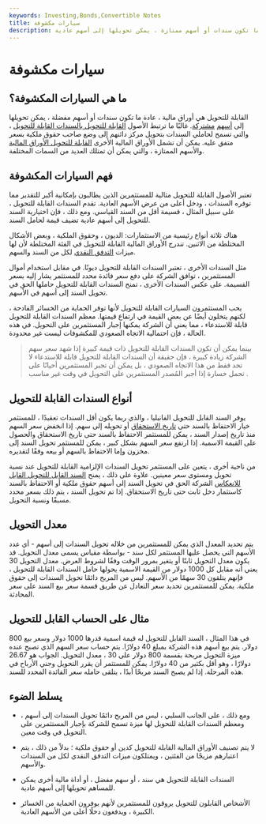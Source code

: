```yaml
---
keywords: Investing,Bonds,Convertible Notes
title: سيارات مكشوفة
description: الأصول القابلة للتحويل هي أوراق مالية ، عادة ما تكون سندات أو أسهم ممتازة ، يمكن تحويلها إلى أسهم عادية.
---
```


# سيارات مكشوفة
## ما هي السيارات المكشوفة؟

القابلة للتحويل هي أوراق مالية ، عادة ما تكون سندات أو أسهم مفضلة ، يمكن تحويلها إلى [أسهم](/commonstock) [مشتركة](/commonstock). غالبًا ما ترتبط الأصول [القابلة للتحويل بالسندات القابلة للتحويل](/convertiblebond) ، والتي تسمح لحاملي السندات بتحويل مركز دائنهم إلى وضع صاحب حقوق ملكية بسعر متفق عليه. يمكن أن تشمل الأوراق المالية الأخرى [القابلة للتحويل الأوراق المالية](/convertible-security) والأسهم الممتازة ، والتي يمكن أن تمتلك العديد من السمات المختلفة.

## فهم السيارات المكشوفة

تعتبر الأصول القابلة للتحويل مثالية للمستثمرين الذين يطالبون بإمكانية أكبر للتقدير مما توفره السندات ، ودخل أعلى من عرض الأسهم العادية. تقدم السندات القابلة للتحويل ، على سبيل المثال ، قسيمة أقل من السند القياسي. ومع ذلك ، فإن اختيارية السند للتحويل إلى أسهم عادية تضيف قيمة لحامل السند.

هناك ثلاثة أنواع رئيسية من الاستثمارات: الديون ، وحقوق الملكية ، وبعض الأشكال المختلطة من الاثنين. تندرج الأوراق المالية القابلة للتحويل في الفئة المختلطة لأن لها ميزات [التدفق النقدي](/cashflow) لكل من السند والسهم.

مثل السندات الأخرى ، تعتبر السندات القابلة للتحويل ديونًا. في مقابل استخدام أموال المستثمرين ، توافق الشركة على دفع سعر فائدة محدد للمستثمر يشار إليه بسعر القسيمة. على عكس السندات الأخرى ، تمنح السندات القابلة للتحويل حاملها الحق في تحويل السند إلى أسهم في الأسهم.

يحب المستثمرون السيارات القابلة للتحويل لأنها توفر الحماية من الخسائر الفادحة ، لكنهم يتخلون أيضًا عن بعض القيمة في ارتفاع قيمتها. معظم السندات القابلة للتحويل قابلة للاستدعاء ، مما يعني أن الشركة يمكنها إجبار المستثمرين على التحويل. في هذه الحالة ، فإن احتمالية الاتجاه الصعودي للمكشوفات ليست غير محدودة.

> بينما يمكن أن تكون السندات القابلة للتحويل ذات قيمة كبيرة إذا شهد سعر سهم الشركة زيادة كبيرة ، فإن حقيقة أن السندات القابلة للتحويل قابلة للاستدعاء لا تحد فقط من هذا الاتجاه الصعودي ، بل يمكن أن تجبر المستثمرين أحيانًا على تحمل خسارة إذا أجبر المُصدر المستثمرين على التحويل في وقت غير مناسب .

>

## أنواع السندات القابلة للتحويل

يوفر السند القابل للتحويل الفانيليا ، والذي ربما يكون أقل السندات تعقيدًا ، للمستثمر خيار الاحتفاظ بالسند حتى [تاريخ الاستحقاق](/maturity) أو تحويله إلى سهم. إذا انخفض سعر السهم منذ تاريخ إصدار السند ، يمكن للمستثمر الاحتفاظ بالسند حتى تاريخ الاستحقاق والحصول على القيمة الاسمية. إذا ارتفع سعر السهم بشكل كبير ، يمكن للمستثمر تحويل السند إلى مخزون وإما الاحتفاظ بالسهم أو بيعه وفقًا لتقديره.

من ناحية أخرى ، يتعين على المستثمر تحويل السندات الإلزامية القابلة للتحويل عند نسبة تحويل ومستوى سعر معينين. علاوة على ذلك ، يمنح [السند القابل للتحويل القابل للانعكاس](/reverseconvertiblebond) الشركة الحق في تحويل السند إلى أسهم حقوق ملكية أو الاحتفاظ بالسند كاستثمار دخل ثابت حتى تاريخ الاستحقاق. إذا تم تحويل السند ، يتم ذلك بسعر محدد مسبقًا ونسبة التحويل.

## معدل التحويل

يتم تحديد المعدل الذي يمكن للمستثمرين من خلاله تحويل السندات إلى أسهم - أي عدد الأسهم التي يحصل عليها المستثمر لكل سند - بواسطة مقياس يسمى معدل التحويل. قد يكون معدل التحويل ثابتًا أو يتغير بمرور الوقت وفقًا لشروط العرض. معدل التحويل 30 يعني أنه مقابل كل 1000 دولار من القيمة الاسمية يحولها حامل السندات القابلة للتحويل ، فإنهم يتلقون 30 سهمًا من الأسهم. ليس من المربح دائمًا تحويل السندات إلى حقوق ملكية. يمكن للمستثمرين تحديد سعر التعادل عن طريق قسمة سعر بيع السند على سعر المحادثة.

## مثال على الحساب القابل للتحويل

في هذا المثال ، السند القابل للتحويل له قيمة اسمية قدرها 1000 دولار وسعر بيع 800 دولار. يتم بيع أسهم هذه الشركة بمبلغ 40 دولارًا. يتم حساب سعر السهم الذي تصبح عنده ميزة التحويل مربحة بقسمة 800 دولار على 30 ، معدل التحويل. الجواب هو 26.67 دولارًا ، وهو أقل بكثير من 40 دولارًا. يمكن للمستثمر أن يقرر التحويل وجني الأرباح في هذه المرحلة. إذا لم يصبح السند مربحًا أبدًا ، يتلقى حامله سعر الفائدة المحدد للسند.

## يسلط الضوء

- ومع ذلك ، على الجانب السلبي ، ليس من المربح دائمًا تحويل السندات إلى أسهم ، ومعظم السندات القابلة للتحويل لها ميزة تسمح للشركة بإجبار المستثمرين على التحويل في وقت معين.

- لا يتم تصنيف الأوراق المالية القابلة للتحويل كدين أو حقوق ملكية ؛ بدلاً من ذلك ، يتم اعتبارهم مزيجًا من الفئتين ، ويمتلكون ميزات التدفق النقدي لكل من السندات والأسهم.

- السندات القابلة للتحويل هي سند ، أو سهم مفضل ، أو أداة مالية أخرى يمكن للمساهم تحويلها إلى أسهم عادية.

- الأشخاص القابلون للتحويل يروقون للمستثمرين لأنهم يوفرون الحماية من الخسائر الكبيرة ، ويدفعون دخلًا أعلى من الأسهم العادية.


